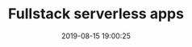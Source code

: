 ---
title: Fullstack serverless apps
date: 2019-08-15 19:00:25
lang: es
label: fullstack-serverless-apps
tags: 
    - aws
    - s3
    - dynamodb
    - lambda
    - api-gateway
    - cloudfront
    - cognito
    - serverless-framework
    - serverless
    - fullstack
    - python
categories: web-development
---